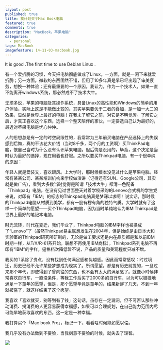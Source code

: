 ```yaml
---
layout: post
published: true
title: 我计划买个Mac Book电脑
featured: true
comments: true
description: "MacBook，苹果电脑"
categories: 
  - personal
tags: MacBook
imagefeature: 14-11-03-macbook.jpg
---
```


It is good .The first time to use Debian Linux .

有一个爱折腾的习惯，今天把电脑彻底做成了Linux，一方面，就是一闲下来就爱折腾；另一方面，微软的东西固然不错，但用了10多年真是早已经出现了审美疲劳，想换一种体验；还有最重要的一个原因，我认为，作为一个技术人，如果一直不能离开windows系统，那必然成不了技术大牛。

无须多说，苹果的电脑及其操作系统，具备Linux的高性能和Windows的简单的用户体验，实际上这是不能做比较的，其实苹果要优于二者的叠加，是一加一大二的效果，显然是世界上最好的电脑！在我未了解它之前，对它是不明觉厉。了解它之后，才真正喜欢这个东西，选择一个整天陪伴的家伙，一定要选自己认为最好的，最近对苹果电脑是忧心仲仲。

人的思想总是有一定的时空局限性的，我常常为三年前买电脑在产品选择上的失误感到后悔，真的不该花大价钱（当时8千多，两个月的工资啊）买ThinkPad电脑，恨自己当时为什么没有认识苹果电脑。但后悔是没用的，毕竟，这个决定是当时认为最好的选择，现在用着也舒服。之所以要买Thinkpad电脑，有一个很单纯的原因：

年轻人就是爱装叉，喜欢跟风。上大学时，那时候根本没见过什么是苹果电脑。经常有某某公司、某某培训机构来学校做演讲（记得还有SUN、Google公司，其实就是做广告），看到大多数当时觉得是所谓「技术大牛」都清一色配备「Thinkpad」电脑。在没有见过世面整天对着学校采购的Lenovo台式机的学生党来说，对印有「IBM」的标志的Thinkpad电脑真是梦寐以求啊！说实话，那时候的Thinkpad电脑从材质到美学，都有一股有楞有角的独特气质。大学时就有了这样一个简单的愿望——买个Thinkpad电脑，因为当时单纯地认为IBM Thinkpad是世界上最好的笔记本电脑。

时光流转，时代在变迁，我们毕业了，Thinkpad电脑的IBM字样也被换成了“Lenovo”了（虽然Thinkpad易主联想发生在2004年，但是始终是由日本大和实验室的Thinkpad研究所研制的，无论是做工要求还是内在品质都是和以前IBM时期一样，从T/X/R-61系开始，联想不再使用IBM商标），Thinkpad系列电脑不再印有“IBM”的字样，逼格档次降低暂不说，产品的质量和美观程度只减不增。

我买的T系除了贵点，没有找到任何满足感和优越感。因此而常常感叹：时过境迁，历史已经不允许某些梦想成为现实了。所谓愿望，都是有历史前提的，一旦过来那个年代，即使得到了曾向往的东西，也不会有太大的满足感了。就像小时候非常喜欢自行车，一直没条件，等我工作后买了2000多的自行车，以为可以狠狠地满足一下童年的愿望，但是，那个愿望毕竟是童年的，结果新鲜了几天，不到一年就被盗了，就这样结束了这个愿望。

我喜欢「喜欢就买，别等到有了钱」这句话，虽存在一定漏洞，但不可否认那些冲动消费、揭消费的人更容易获得幸福感，如果可以合理规划，在自己能力范围内尽可能早地获取喜欢的东西。这一定是一种幸福。

我打算买个「Mac book Pro」，标记一下，看看啥时候能如愿以偿。

我几乎没有办法做到不要脸，当我刻意不要脸的时候，就失去了理智。

<img src="{{ site.imageurl }}/14-11-03-macbook-2.jpg" />
